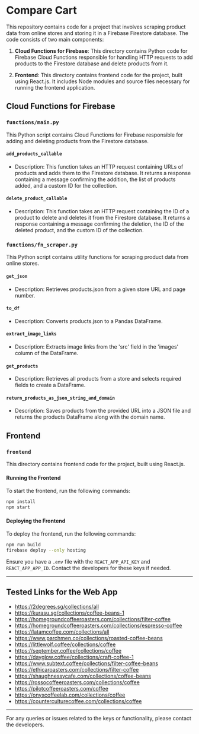 # Compare Cart

This repository contains code for a project that involves scraping product data from online stores and storing it in a Firebase Firestore database. The code consists of two main components:

1. **Cloud Functions for Firebase**: This directory contains Python code for Firebase Cloud Functions responsible for handling HTTP requests to add products to the Firestore database and delete products from it.

2. **Frontend**: This directory contains frontend code for the project, built using React.js. It includes Node modules and source files necessary for running the frontend application.

## Cloud Functions for Firebase

### `functions/main.py`

This Python script contains Cloud Functions for Firebase responsible for adding and deleting products from the Firestore database.

#### `add_products_callable`

- Description: This function takes an HTTP request containing URLs of products and adds them to the Firestore database. It returns a response containing a message confirming the addition, the list of products added, and a custom ID for the collection.

#### `delete_product_callable`

- Description: This function takes an HTTP request containing the ID of a product to delete and deletes it from the Firestore database. It returns a response containing a message confirming the deletion, the ID of the deleted product, and the custom ID of the collection.

### `functions/fn_scraper.py`

This Python script contains utility functions for scraping product data from online stores.

#### `get_json`

- Description: Retrieves products.json from a given store URL and page number.

#### `to_df`

- Description: Converts products.json to a Pandas DataFrame.

#### `extract_image_links`

- Description: Extracts image links from the 'src' field in the 'images' column of the DataFrame.

#### `get_products`

- Description: Retrieves all products from a store and selects required fields to create a DataFrame.

#### `return_products_as_json_string_and_domain`

- Description: Saves products from the provided URL into a JSON file and returns the products DataFrame along with the domain name.

## Frontend

### `frontend`

This directory contains frontend code for the project, built using React.js.

#### Running the Frontend

To start the frontend, run the following commands:
```bash
npm install
npm start
```

#### Deploying the Frontend

To deploy the frontend, run the following commands:
```bash
npm run build
firebase deploy --only hosting
```

Ensure you have a `.env` file with the `REACT_APP_API_KEY` and `REACT_APP_APP_ID`. Contact the developers for these keys if needed.

---

## Tested Links for the Web App
- https://2degrees.sg/collections/all
- https://kurasu.sg/collections/coffee-beans-1
- https://homegroundcoffeeroasters.com/collections/filter-coffee
- https://homegroundcoffeeroasters.com/collections/espresso-coffee
- https://latamcoffee.com/collections/all
- https://www.parchmen.co/collections/roasted-coffee-beans
- https://littlewolf.coffee/collections/coffee
- https://september.coffee/collections/coffee
- https://dayglow.coffee/collections/craft-coffee-1
- https://www.subtext.coffee/collections/filter-coffee-beans
- https://ethicaroasters.com/collections/filter-coffee
- https://shaughnessycafe.com/collections/coffee-beans
- https://rossocoffeeroasters.com/collections/coffee
- https://pilotcoffeeroasters.com/coffee
- https://onyxcoffeelab.com/collections/coffee
- https://counterculturecoffee.com/collections/coffee

---

For any queries or issues related to the keys or functionality, please contact the developers.